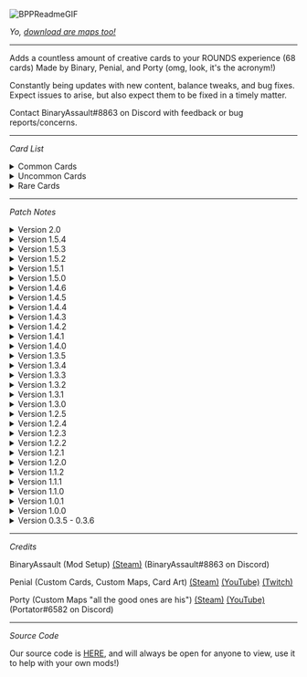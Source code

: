 ![BPPReadmeGIF](https://user-images.githubusercontent.com/62630906/153533143-25b650bc-26af-4d21-8514-7f5bc3e3ea7e.gif)

<i>Yo, [download are maps too!](https://rounds.thunderstore.io/package/BPP_Team/BPP_Maps/)</i>

---

Adds a countless amount of creative cards to your ROUNDS experience (68 cards) Made by Binary, Penial, and Porty (omg, look, it's the acronym!)

Constantly being updates with new content, balance tweaks, and bug fixes. Expect issues to arise, but also expect them to be fixed in a timely matter.

Contact BinaryAssault#8863 on Discord with feedback or bug reports/concerns.

---

<i>Card List</i>

<details>
<summary>Common Cards</summary>
<br>
  
Bank Shot : Bullets will bounce off of surfaces, opening up many trickshot possibilities.
  
Blue Pill : Increases your max health while decreasing your movement speed and damage.
  
Butt Stock : Increases your weapons stability, while reducing your mobility.
  
Dash : Dashes you towards your crosshair when you block.
  
Double Shot : Shoots an extra bullet when you fire your gun.
  
Green Pill : Increases your movement speed while decreasing your max health and damage.
  
Ground Pound : Dashes you downwards when you block, making you extremely sus.
  
Makeshift Full Auto : Greatly increases fire rate, if you are willing to suffer the consequences.
  
Munitions Pack : haha ammo go brrrrrrrrrrrrrrr!
  
Nailgun : Turns your weapon into a nailgun. Very weak, but shoots pretty fast.
  
No Scope : Ballista > DSR 50. fight me bro (this is a Black Ops 2 reference.)
  
Old Fashioned : Bullets that deal more damage, and cause more knockback, while making your weapon fire slower.
  
Overly Confident : Increases your block cooldown for increased mobility.
  
Overly Defensive : Decreases your mobility for a decreased block cooldown.

Purple Pill : Increases your life steal while increasing your block cooldown.
  
Rapid Fire : Increases your weapons rate of fire.
  
Red Pill : Increases your damage while decreasing your movement speed and your max health.
  
Rigged Slippers : These slippers that you found on the black market help you jump very high.

Slugs : Removes the range penalty from any cards you have picked.
  
Sparatic : Gives a random amount of dashing force, which will dash you towards your crosshair.
  
Speed Tape : Decreases your reload speed and increases your attack speed.
  
Steel Ammunition : While the bullets travel faster, they still arch downwards, requiring skill to use properly.

Stimulants : Provides you with very small boosts to anything character related.
  
Surgical Kit : A very shady medical kit that somehow still works. Gives you an extra life.
  
Swift Reactions : Dashes you upwards when you block, allowing for a swift escape.
  
Tactical Gloves : Increases your fire rate and decreases your bullet gravity.
  
Trusty Pan : This world-famous pan can block anything that may be in your way, sometimes, maybe...
  
Weights : Heavier bullets that arch harder, but deal more damage.

White Pill : Decreases your block cooldown while decreasing your health.

Wounding Ammunition : Bullets that drastically slow your targets.

Yellow Pill : Increases your attack speed while decreasing your movement speed.
  
---
</details>

<details>
<summary>Uncommon Cards</summary>
<br>
  
Accelerated Back Hopping : I'm a movement player Louis! Dashes you in the oppisite direction of your crosshair when you block.

Ammo Enthusiast : You got some issues my guy...
  
Atomic Ammunition : Slower bullets that deal more damage depending on how much they have travelled and slow their targets.
  
Big Bang : A devistating damage boost, while sacrificing your attack speed.
  
Blood Ammunition : Bullets that take health from others, and it's red so that's pretty cool!
  
Coilgun : Turns your weapon into a 5 round burst.

Compression : Halve your players size for a breif period of time after you block.
  
Condensed Ammunition : Bullets will have no spread, but will travel slower and will be heavier.

Counter Intuitive : Trade off almost all of your damage for a better block cooldown.
  
Designated Marksman Rifle : Turns your weapon into a semi-auto rifle that can consistently hit targets from a distance.
  
Enlarged Magazine : Doubles your current ammo count.

Fisticuffs : Swap out your weapon for your fists, why not?

Flex Seal : Coats your bullets with a very strong substance to make them more effective, somehow.
  
Gamer Ammunition : Bullets infused with caffine and rainbow GFUEL to crush your opponents with.

Gravity Gun : RDM RDM RDM RDM RDM RDM
  
High Power Scope : High magnification sight that makes targets easier to hit at longer ranges.

Horizon : Flip your characters gravity for a short period of time after blocking.

Hoverboard : Gives you many additional jumps, while giving you a small jump height.

M249 : Turns your weapon into a heavy light-machine gun.
  
P90 : Turns your weapon into a inaccurate, high fire rate bullet hose.

Parry : Doubles your damage for 5 miliseconds after you block.
  
Pump Action : Shoot, slam, and repeat.

Six Shooter : There's a snake in my boot!
  
Splatter : Shoots 10 bullets when you fire your gun, pretty excessive but you can handle it.

---
</details>

<details>
<summary>Rare Cards</summary>
<br>

AA-12 : Turns your weapon into a devestating, full auto shotgun that can chew through health.

Angelic Burst : Turns your weapon into a 15 round burst, how did this happen?
  
Black Tar Heroin : Absolutely NOTHING could go wrong, right?
  
Dash MK2 : Dashes you towards your crosshair with great strength when you block.

Escapist : Quadruples your movement speed after you block for a short period of time.

Futuristic Magizine : Triples your current ammo count.
  
Intervention : Turns your weapon into a high-caliber sniper rifle.
  
Inversion : Now you can fly, kinda.
  
Minigun : Turns your weapon into a belt-fed machine gun with devestating fire rate.
  
Nuclear : Welcome to the end game...

Spacious Ammunition : Bigger bullets, and when I say bigger, I mean BIGGER.

Stockpile : You will instantly reload your weapon when you are out of ammo.
  
Trusty Pan Ultra Super XL : 30 day satisfaction guarantee, we did not copy down your social security number when you ordered it.
  
---
</details>

---

<i>Patch Notes</i>

<details>
<summary>Version 2.0</summary>
<br>

Released on ##/##/##

New Card: Compression

New Card: Fisticuffs

New Card: Flex Seal

New Card: M249

Many balance changes (as always, because stuff is always brokey :[ )

Improved visibiliy for the stats on the Stimulants card, now it is less cramped.

Updated mod dependencies to force newer versions of certain patches/utilities.

---
</details>

<details>
<summary>Version 1.5.4</summary>
<br>

Released on <i>3/5/2022</i>


Fixed an issue that would cause game crashes when a player had the Stockpile card.

---
</details>

<details>
<summary>Version 1.5.3</summary>
<br>

Released on <i>3/3/2022</i>


Fixed an issue with the README that broke the patch notes.

---
</details>

<details>
<summary>Version 1.5.2</summary>
<br>

Released on <i>3/3/2022</i>


New Card: Gravity Gun

New Card: Spacious Ammunition

New Card: Wounding Ammunition

Removed Ascension due to it's unbalanced nature.

Replaced Ascension with Wounding Ammunition.

---
</details>

<details>
<summary>Version 1.5.1</summary>
<br>

Released on <i>3/2/2022</i>


More adjustments to Pill based cards, and the Stimulant card.

Better card art for Pill based cards.

---
</details>

<details>
<summary>Version 1.5.0</summary>
<br>

Released on <i>3/1/2022</i>


New Card: Purple Pill

New Card: Slugs

New Card: White Pill

New Card: Yellow Pill

A rework of pill based cards, making them more viable overall.

A buff to Parry that makes it more viable.

A rework of Nailgun to make it usable.

Slight nerf to Angelic Burst.

---
</details>

<details>
<summary>Version 1.4.6</summary>
<br>

Released on <i>2/26/2022</i>


Small balance changes and adjustments to card art.

---
</details>

<details>
<summary>Version 1.4.5</summary>
<br>

Released on <i>2/25/2022</i>


Small adjustment to certain art for cards.

---
</details>

<details>
<summary>Version 1.4.4</summary>
<br>

Released on <i>2/25/2022</i>


A hotfix for magazine-based cards, and horizon's duration.

---
</details>

<details>
<summary>Version 1.4.3</summary>
<br>

Released on <i>2/24/2022</i>


New Card: Horizon

New Card: Six Shooter

New Card: Stimulants

All card art has had their background colors dimmed to be more in line with vanilla card art.

Renamed Extended Magazine to Enlarged Magazine to improve compatibility with other mods.

Fixed players turning white when picking a dash-related card.

Parry stat adjustments.

A buff for all pill-related cards.

All gun based card that used max ammo were swapped to a normal ammo count, allowing for you to use other ammo increasing cards with them.

Added card art for any new-ish card missing it.

---
</details>

<details>
<summary>Version 1.4.2</summary>
<br>

Released on <i>2/23/2022</i>


New Card: Counter Intuitive

New Card: Stockpile

Dash card rework, now gives slight speed boost after the dash, and a visual indicator when a player does dash.

Escapist and Parry now also have visual indicators, very cool.

Misc stuff for cards and mono behaviors that will make my job a lot easier.
  
---
</details>

<details>
<summary>Version 1.4.1</summary>
<br>

Released on <i>2/23/2022</i>


New Card: Parry

Simple Stats have been setup for people using this setting in game.
  
---
</details>

<details>
<summary>Version 1.4.0</summary>
<br>

Released on <i>2/20/2022</i>


New Card: Ammo Enthusiast
  
New Card: Angelic Burst

New Card: Futuristic Magazine

Nerfed Ascension, lets see how busted it's still gonna be...

Dash-based cards recieved a slight buff.

Trusty Pan was rebalanced.

Made Inversion somewhat usable now.

Escapist card art was brokey, so me fixey :)

Some more balance changes, as usual.
  
---
</details>

<details>
<summary>Version 1.3.5</summary>
<br>

Released on <i>2/18/2022</i>

  
New Card: Escapist

Added art for all the new cards.

Some more balance changes, as usual.
  
---
</details>

<details>
<summary>Version 1.3.4</summary>
<br>

Released on <i>2/16/2022</i>

  
New Card: Acsension

New Card: Hoverboard

More rebalancing, mainly around more common cards. The goal of these changes are to make them more viable compared to commons from other popular mods.

A fix for cards that we're supposed to give the player a tighter spread - thanks willuwontu.
  
---
</details>

<details>
<summary>Version 1.3.3</summary>
<br>

Released on <i>2/13/2022</i>

  
Small hotfix, adjusting the README and changing the rarity of some cards.
  
---
</details>

<details>
<summary>Version 1.3.2</summary>
<br>

Released on <i>2/11/2022</i>


New Card: Inversion

Even more card art adjustments.
  
---
</details>

<details>
<summary>Version 1.3.1</summary>
<br>

Released on <i>2/11/2022</i>

  
New stuff, yay :)

New Card: Rigged Slippers

New Card: Steel Ammunition

New Card: Surgical Kit

More changes to card art.

A small amount of balancing.
 
---
</details>

<details>
<summary>Version 1.3.0</summary>
<br>

Released on <i>2/8/2022</i>


Every single card in BPP now has card art, and a decent chunk of those are animated as well. Some cards we're reworked and some older art was also updated.

New Card: Intervention

Bug fix for the nailgun cards attack speed.
  
---
</details>

<details>
<summary>Version 1.2.5</summary>
<br>

Released on <i>2/7/2022</i>


We have added some more card art, while animating some old card art as well.

Did a little bit of balancing too.
  
---
</details>

<details>
<summary>Version 1.2.4</summary>
<br>

Released on <i>2/5/2022</i>


Reworked all card art to be more colorful, we are also in the process of animating a lot of them.

Some more balancing is included as well.
  
---
</details>

<details>
<summary>Version 1.2.3</summary>
<br>

Released on <i>2/3/2022</i>

  
More balance tweaks, and bug fixes.

23/41 Cards now have card art, it is very barebones and does not look very good right now, but I will make them better with time :)
  
  ---
</details>

<details>
<summary>Version 1.2.2</summary>
<br>

Released on <i>2/3/2022</i>

  
More balance tweaks, and bug fixes.

Added the base for card art, will probably be a thing when we have the time to do it.

Literally one peice of card art for the AA-12 card

14 other placeholder card arts (they are extremely tiny and I gotta fix that some other time)
  
  ---
</details>

<details>
<summary>Version 1.2.1</summary>
<br>

Released on <i>2/2/2022</i>


Some balance tweaks, and spelling errors being fixed.
  
  ---
</details>

<details>
<summary>Version 1.2.0</summary>
<br>

Released on <i>1/31/2022</i>


We have officially split up BPP into two seperate mods, "BPP", and "BPP-Maps." This will make it easier to play with specific content from are pack.

New Card: AA-12 Shotgun

New Card: Coilgun

New Card: Ground Pound

New Card: Gamer Ammunition

New Card: Nailgun

New Card: P90

New Card: Pump Action

New Card: Old Fashioned

New Card: Speed Tape

New Card: Splatter

New Card: Tactical Gloves

More balancing and bug fixes, as usual.
  
  ---
</details>

<details>
<summary>Version 1.1.2</summary>
<br>

Released on <i>1/26/2022</i>


Mainly bug fixes, a little bit of balancing as well.
  
  ---
</details>

<details>
<summary>Version 1.1.1</summary>
<br>

Released on <i>1/25/2022</i>


Hello again, we decided that some maps needed to go, mainly ones with weird layouts. These were some of are first maps and they definently did not play well. To fill in the removal of them, we created 2 more, but expect more soon™. And as usual, we made some minor balance tweaks, and a small amonunt of bug fixes. 

Removed Map: Dominos

Removed Map: Hills

Removed Map: Labs

Removed Map: Phone

Removed Map: Table

Removed Map: Tunnel

Added Map: Flicker

Added Map: Pickle (the name was Portys idea, it does not have anything to do with pickles sadly.)

New Card: Trusty Pan Ultra Super XL

More balancing and bug fixes, as usual.
  
  ---
</details>

<details>
<summary>Version 1.1.0</summary>
<br>

Released on <i>1/23/2022</i>


We did some more stuff, mainly new content and more balancing, which I think is pretty cool.

Readdded most of the removed cards, with new balancing

New Card: Double Shot

New Card: Condensed Shot

New Map: Blocksaw

New Map: Switch

More balancing and bug fixes, should be fine now, hopefully...
  
  ---
</details>


<details>
<summary>Version 1.0.1</summary>
<br>

Released on <i>1/22/2022</i>


Yo, I (Penial) caught COVID shortly after we released the mod, and very quickly started recieving feedback. I am now feeling fine and have adjusted many things. There are no new cards or maps, but I have fixed many bugs and made various balance tweaks. I also want to thank Willuwontu for the information about card stats and for their pull requests.

Removed Card: Avid Venter

Removed Card: Big Bang

Removed Card: Intervention

Removed Card: Nuclear

Removed Card: Trusty Pan

Balanced almost every card to be more in-line with other popular packs and vanilla cards, it's not in the best state but it's much better now.
  
  ---
</details>

<details>
<summary>Version 1.0.0</summary>
<br>

Released on <i>1/18/2022</i>


Initial release.
  
  ---
</details>

<details>
<summary>Version 0.3.5 - 0.3.6</summary>
<br>

Released within <i>1/16/2022 to 1/17/2022</i>


Old beta releases, not really important.
  
  ---
</details>

---

<i>Credits</i>

BinaryAssault (Mod Setup) [(Steam)](https://steamcommunity.com/id/Parlocameon) (BinaryAssault#8863 on Discord)


Penial (Custom Cards, Custom Maps, Card Art) [(Steam)](https://steamcommunity.com/id/penialsteamlol) [(YouTube)](https://www.youtube.com/channel/UC1aCX3i4L6TyEv_rmo_HeRA) [(Twitch)](https://www.twitch.tv/penial_)


Porty (Custom Maps "all the good ones are his") [(Steam)](https://steamcommunity.com/id/portmens) [(YouTube)](https://www.youtube.com/channel/UCpG87Jxxd1DndN-DUjbPa_Q) (Portator#6582 on Discord)

---

<i>Source Code</i>

Our source code is [HERE](https://github.com/ParlocameonTheDev/BPP), and will always be open for anyone to view, use it to help with your own mods!)
